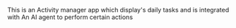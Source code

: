 
This is an Activity manager app which display's daily tasks and is integrated with An AI agent to perform certain actions
